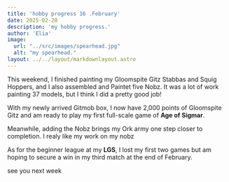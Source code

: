 ```yaml
---
title: 'hobby progress 16 .February'
date: 2025-02-20
description: 'my hobby progress.'
author: 'Elia'
image:
  url: "../src/images/spearhead.jpg"
  alt: "my spearhead."
layout: ../../layout/markdownlayout.astro
---
```






This weekend, I finished painting my Gloomspite Gitz Stabbas and Squig Hoppers, and I also assembled  and Paintet five Nobz. It was a lot of work painting 37 models, but I think I did a pretty good job!

With my newly arrived Gitmob box, I now have 2,000 points of Gloomspite Gitz and am ready to play my first full-scale game of **Age of Sigmar**.

Meanwhile, adding the Nobz brings my Ork army one step closer to completion.
I realy like my work on my nobz

As for the beginner league at my **LGS**, I lost my first two games but am hoping to secure a win in my third match at the end of February.


see you next week
